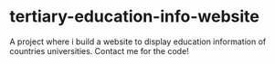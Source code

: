 # tertiary-education-info-website
A project where i build a website to display education information of countries universities. Contact me for the code!

